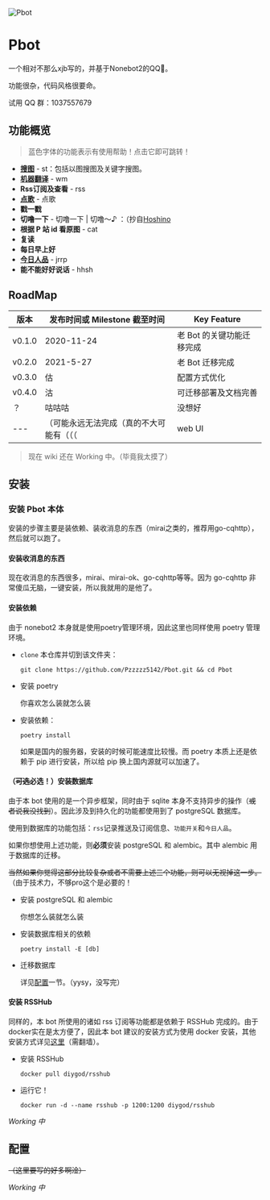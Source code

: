 ![Pbot](https://socialify.git.ci/Pzzzzz5142/Pbot/image?description=1&font=Source%20Code%20Pro&language=1&logo=https%3A%2F%2Fraw.githubusercontent.com%2FPzzzzz5142%2FPbot%2Fmaster%2FPbot%2Favatar.JPG&owner=1&pattern=Signal&stargazers=1&theme=Light&forks=1)

# Pbot

一个相对不那么xjb写的，并基于Nonebot2的QQ🤖。

功能很杂，代码风格很要命。

试用 QQ 群：1037557679

## 功能概览

> 蓝色字体的功能表示有使用帮助！点击它即可跳转！

+ [**搜图**](https://github.com/Pzzzzz5142/Pbot/wiki/功能使用帮助#st) - st：包括以图搜图及关键字搜图。
+ [**机器翻译**](https://github.com/Pzzzzz5142/Pbot/wiki/功能使用帮助#wm) - wm
+ **Rss订阅及查看** - rss
+ [**点歌**](https://github.com/Pzzzzz5142/Pbot/wiki/功能使用帮助#点歌) - 点歌
+ **戳一戳**
+ **切噜一下** - 切噜一下 | 切噜～♪ ：（抄自[Hoshino](https://github.com/Ice-Cirno/HoshinoBot)
+ **根据 P 站 id 看原图** - cat
+ **复读**
+ **每日早上好**
+ [**今日人品**](https://github.com/Pzzzzz5142/Pbot/wiki/功能使用帮助#jrrp) - jrrp
+ **能不能好好说话** - hhsh

## RoadMap

| 版本   | 发布时间或 Milestone 截至时间            | Key Feature               |
| ------ | ---------------------------------------- | ------------------------- |
| v0.1.0 | 2020-11-24                               | 老 Bot 的关键功能迁移完成 |
| v0.2.0 | 2021-5-27                                | 老 Bot 迁移完成           |
| v0.3.0 | 估                                       | 配置方式优化              |
| v0.4.0 | 沽                                       | 可迁移部署及文档完善      |
| ？     | 咕咕咕                                   | 没想好                    |
| ---    | （可能永远无法完成（真的不大可能有（（（ | web UI                    |

> 现在 wiki 还在 Working 中。（毕竟我太摸了）

## 安装

### 安装 Pbot 本体

安装的步骤主要是装依赖、装收消息的东西（mirai之类的，推荐用go-cqhttp），然后就可以跑了。

#### 安装收消息的东西

现在收消息的东西很多，mirai、mirai-ok、go-cqhttp等等。因为 go-cqhttp 非常傻瓜无脑，一键安装，所以我就用的是他了。

#### 安装依赖

由于 nonebot2 本身就是使用poetry管理环境，因此这里也同样使用 poetry 管理环境。

+ `clone` 本仓库并切到该文件夹：

    `git clone https://github.com/Pzzzzz5142/Pbot.git && cd Pbot`

+ 安装 poetry

    你喜欢怎么装就怎么装

+ 安装依赖：

    `poetry install`

    如果是国内的服务器，安装的时候可能速度比较慢。而 poetry 本质上还是依赖于 pip 进行安装，所以给 pip 换上国内源就可以加速了。
    
#### （~~可选~~必选！）安装数据库

由于本 bot 使用的是一个异步框架，同时由于 sqlite 本身不支持异步的操作（~~或者说我没找到~~）。因此涉及到持久化的功能都使用到了 postgreSQL 数据库。

使用到数据库的功能包括：`rss`记录推送及订阅信息、`功能开关`和`今日人品`。

如果你想使用上述功能，则**必须**安装 postgreSQL 和 alembic。其中 alembic 用于数据库的迁移。

~~当然如果你觉得这部分比较复杂或者不需要上述三个功能，则可以无视掉这一步。~~（由于技术力，不够pro这个是必要的！

+ 安装 postgreSQL 和 alembic

    你想怎么装就怎么装

+ 安装数据库相关的依赖

    `poetry install -E [db]`

+ 迁移数据库

    详见[配置](##配置)一节。（yysy，没写完）
    
#### 安装 RSSHub

同样的，本 bot 所使用的诸如 rss 订阅等功能都是依赖于 RSSHub 完成的。由于docker实在是太方便了，因此本 bot 建议的安装方式为使用 docker 安装，其他安装方式详见[这里](https://docs.rsshub.app/install/#docker-jing-xiang)（需翻墙）。

+ 安装 RSSHub

    `docker pull diygod/rsshub`

+ 运行它！

    `docker run -d --name rsshub -p 1200:1200 diygod/rsshub`

*Working 中*

## 配置

~~（这里要写的好多啊淦）~~

*Working 中*
